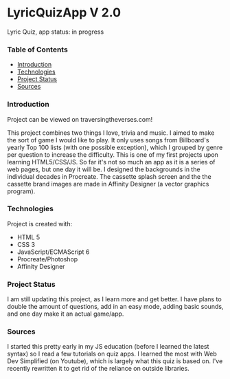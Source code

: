 # LyricQuizApp V 2.0
 Lyric Quiz, app status: in progress

### Table of Contents
* [Introduction](#introduction)
* [Technologies](#technologies)
* [Project Status](#project-status)
* [Sources](#sources)
 
 
### Introduction
Project can be viewed on traversingtheverses.com!

This project combines two things I love, trivia and music. I aimed to make the sort of game I would like to play. It only uses songs from Billboard's yearly Top 100 lists (with one possible exception), which I grouped by genre per question to increase the difficulty.  This is one of my first projects upon learning HTML5/CSS/JS. So far it's not so much an app as it is a series of web pages, but one day it will be. I designed the backgrounds in the individual decades in Procreate. The cassette splash screen and the the cassette brand images are made in Affinity Designer (a vector graphics program).


### Technologies
Project is created with:
* HTML 5
* CSS 3
* JavaScript/ECMAScript 6
* Procreate/Photoshop
* Affinity Designer


### Project Status
I am still updating this project, as I learn more and get better. I have plans to double the amount of questions, add in an easy mode, adding basic sounds, and one day make it an actual game/app.


### Sources
I started this pretty early in my JS education (before I learned the latest syntax) so I read a few tutorials on quiz apps. I learned the most with Web Dev Simplified (on Youtube), which is largely what this quiz is based on. I've recently rewritten it to get rid of the reliance on outside libraries.
